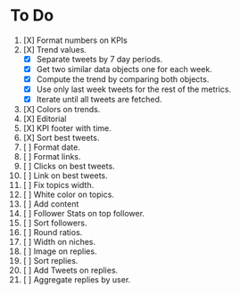 # To Do

 1. [X] Format numbers on KPIs
 2. [X] Trend values.
    - [X] Separate tweets by 7 day periods.
    - [X] Get two similar data objects one for each week.
    - [X] Compute the trend by comparing both objects.
    - [X] Use only last week tweets for the rest of the metrics.
    - [X] Iterate until all tweets are fetched.

 3. [X] Colors on trends.
 4. [X] Editorial
 5. [X] KPI footer with time.
 6. [X] Sort best tweets.
 7. [ ] Format date.
 8. [ ] Format links.
 9. [ ] Clicks on best tweets.
10. [ ] Link on best tweets.
11. [ ] Fix topics width.
12. [ ] White color on topics.
13. [ ] Add content
14. [ ] Follower Stats on top follower.
15. [ ] Sort followers.
16. [ ] Round ratios.
17. [ ] Width on niches.
18. [ ] Image on replies.
19. [ ] Sort replies.
20. [ ] Add Tweets on replies.
21. [ ] Aggregate replies by user.
